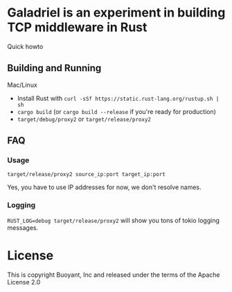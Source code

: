 # Galadriel is an experiment in building TCP middleware in Rust

Quick howto

## Building and Running

Mac/Linux

* Install Rust with `curl -sSf https://static.rust-lang.org/rustup.sh | sh`
* `cargo build` (or `cargo build --release` if you're ready for production)
* `target/debug/proxy2` or `target/release/proxy2`

## FAQ

### Usage

`target/release/proxy2 source_ip:port target_ip:port`

Yes, you have to use IP addresses for now, we don't resolve names.

### Logging

`RUST_LOG=debug target/release/proxy2` will show you tons of tokio logging messages.



# License

This is copyright Buoyant, Inc and released under the terms of the Apache License 2.0